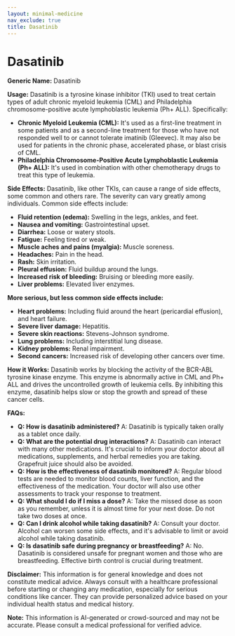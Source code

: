 ```yaml
---
layout: minimal-medicine
nav_exclude: true
title: Dasatinib
---
```


# Dasatinib

**Generic Name:** Dasatinib

**Usage:** Dasatinib is a tyrosine kinase inhibitor (TKI) used to treat certain types of adult chronic myeloid leukemia (CML) and Philadelphia chromosome-positive acute lymphoblastic leukemia (Ph+ ALL).  Specifically:

* **Chronic Myeloid Leukemia (CML):** It's used as a first-line treatment in some patients and as a second-line treatment for those who have not responded well to or cannot tolerate imatinib (Gleevec).  It may also be used for patients in the chronic phase, accelerated phase, or blast crisis of CML.
* **Philadelphia Chromosome-Positive Acute Lymphoblastic Leukemia (Ph+ ALL):** It's used in combination with other chemotherapy drugs to treat this type of leukemia.

**Side Effects:** Dasatinib, like other TKIs, can cause a range of side effects, some common and others rare.  The severity can vary greatly among individuals. Common side effects include:

* **Fluid retention (edema):** Swelling in the legs, ankles, and feet.
* **Nausea and vomiting:** Gastrointestinal upset.
* **Diarrhea:** Loose or watery stools.
* **Fatigue:** Feeling tired or weak.
* **Muscle aches and pains (myalgia):** Muscle soreness.
* **Headaches:** Pain in the head.
* **Rash:** Skin irritation.
* **Pleural effusion:** Fluid buildup around the lungs.
* **Increased risk of bleeding:** Bruising or bleeding more easily.
* **Liver problems:** Elevated liver enzymes.


**More serious, but less common side effects include:**

* **Heart problems:** Including fluid around the heart (pericardial effusion), and heart failure.
* **Severe liver damage:** Hepatitis.
* **Severe skin reactions:** Stevens-Johnson syndrome.
* **Lung problems:** Including interstitial lung disease.
* **Kidney problems:** Renal impairment.
* **Second cancers:** Increased risk of developing other cancers over time.


**How it Works:** Dasatinib works by blocking the activity of the BCR-ABL tyrosine kinase enzyme.  This enzyme is abnormally active in CML and Ph+ ALL and drives the uncontrolled growth of leukemia cells. By inhibiting this enzyme, dasatinib helps slow or stop the growth and spread of these cancer cells.

**FAQs:**

* **Q: How is dasatinib administered?** A: Dasatinib is typically taken orally as a tablet once daily.
* **Q: What are the potential drug interactions?** A: Dasatinib can interact with many other medications. It's crucial to inform your doctor about all medications, supplements, and herbal remedies you are taking.  Grapefruit juice should also be avoided.
* **Q: How is the effectiveness of dasatinib monitored?** A:  Regular blood tests are needed to monitor blood counts, liver function, and the effectiveness of the medication.  Your doctor will also use other assessments to track your response to treatment.
* **Q: What should I do if I miss a dose?** A:  Take the missed dose as soon as you remember, unless it is almost time for your next dose. Do not take two doses at once.
* **Q: Can I drink alcohol while taking dasatinib?** A:  Consult your doctor.  Alcohol can worsen some side effects, and it's advisable to limit or avoid alcohol while taking dasatinib.
* **Q:  Is dasatinib safe during pregnancy or breastfeeding?** A:  No. Dasatinib is considered unsafe for pregnant women and those who are breastfeeding.  Effective birth control is crucial during treatment.

**Disclaimer:** This information is for general knowledge and does not constitute medical advice.  Always consult with a healthcare professional before starting or changing any medication, especially for serious conditions like cancer.  They can provide personalized advice based on your individual health status and medical history.


**Note:** This information is AI-generated or crowd-sourced and may not be accurate. Please consult a medical professional for verified advice.